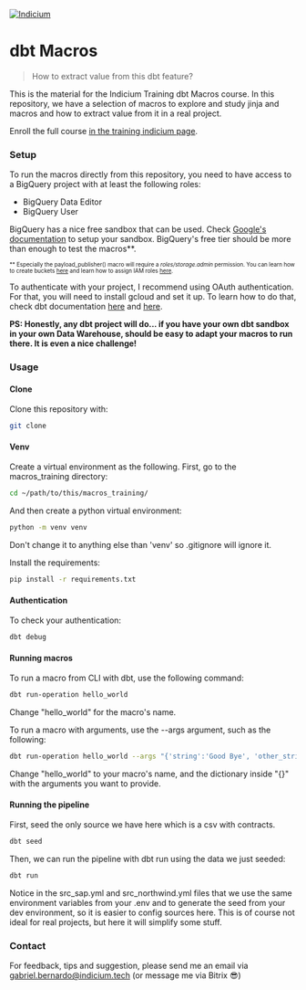[![Indicium](https://c5gwmsmjx1.execute-api.us-east-1.amazonaws.com/prod/dados_processo_seletivo/logo_empresa/113528/marca_indicium_horizontal_grande.png_name_20220520-25985-2343zr.png)](https://www.indicium.tech/?r=0)

# dbt Macros
> How to extract value from this dbt feature?

This is the material for the Indicium Training dbt Macros course. In this repository, we have a selection of macros to explore and study jinja and macros and how to extract value from it in a real project.

Enroll the full course [in the training indicium page](https://training.indicium.tech/enrol/index.php?id=429).

### Setup

To run the macros directly from this repository, you need to have access to a BigQuery project with at least the following roles:

* BigQuery Data Editor
* BigQuery User

BigQuery has a nice free sandbox that can be used. Check [Google's documentation](https://cloud.google.com/bigquery/docs/sandbox) to setup your sandbox. BigQuery's free tier should be more than enough to test the macros**.

<sub><sup>
\*\* Especially the payload_publisher() macro will require a *roles/storage.admin* permission. You can learn how to create buckets [here](https://cloud.google.com/storage/docs/creating-buckets) and learn how to assign IAM roles [here](https://cloud.google.com/iam/docs/roles-overview?hl=pt-br).
</sup></sub>

To authenticate with your project, I recommend using OAuth authentication. For that, you will need to install gcloud and set it up. To learn how to do that, check dbt documentation [here](https://docs.getdbt.com/docs/core/connect-data-platform/bigquery-setup#oauth-via-gcloud) and [here](https://docs.getdbt.com/docs/core/connect-data-platform/bigquery-setup#local-oauth-gcloud-setup).

**PS: Honestly, any dbt project will do... if you have your own dbt sandbox in your own Data Warehouse, should be easy to adapt your macros to run there. It is even a nice challenge!**

### Usage

#### Clone

Clone this repository with:

```bash
git clone 
```

#### Venv

Create a virtual environment as the following. First, go to the macros_training directory:

```bash
cd ~/path/to/this/macros_training/
```

And then create a python virtual environment:

```bash
python -m venv venv
```

Don't change it to anything else than 'venv' so .gitignore will ignore it.

Install the requirements:

```bash
pip install -r requirements.txt
```

#### Authentication

To check your authentication:

```bash
dbt debug
```

#### Running macros
To run a macro from CLI with dbt, use the following command:

```bash
dbt run-operation hello_world
```

Change "hello_world" for the macro's name.

To run a macro with arguments, use the --args argument, such as the following:

```bash
dbt run-operation hello_world --args "{'string':'Good Bye', 'other_string': 'Underworld'}"
```

Change "hello_world" to your macro's name, and the dictionary inside "{}" with the arguments you want to provide.

#### Running the pipeline

First, seed the only source we have here which is a csv with contracts.

```bash
dbt seed
```

Then, we can run the pipeline with dbt run using the data we just seeded:

```bash
dbt run
```

Notice in the src_sap.yml and src_northwind.yml files that we use the same environment variables from your .env and to generate the seed from your dev environment, so it is easier to config sources here.
This is of course not ideal for real projects, but here it will simplify some stuff.

### Contact

For feedback, tips and suggestion, please send me an email via gabriel.bernardo@indicium.tech (or message me via Bitrix 😎)